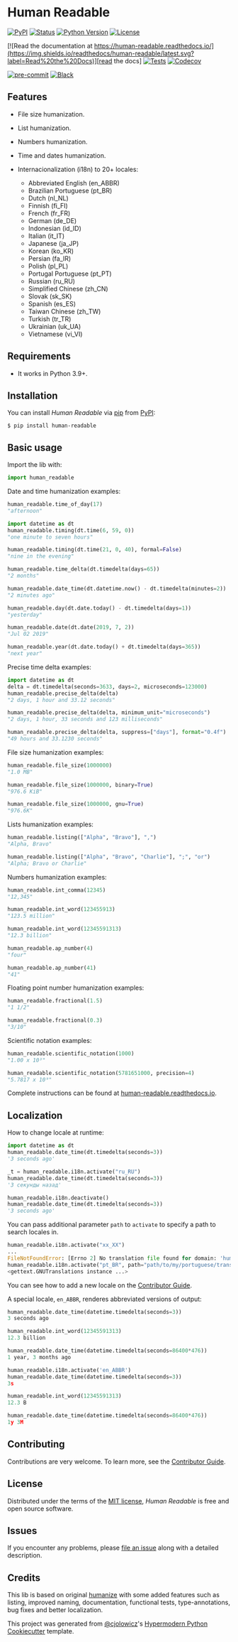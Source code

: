 # Human Readable

[![PyPI](https://img.shields.io/pypi/v/human-readable.svg)][pypi status]
[![Status](https://img.shields.io/pypi/status/human-readable.svg)][pypi status]
[![Python Version](https://img.shields.io/pypi/pyversions/human-readable)][pypi status]
[![License](https://img.shields.io/pypi/l/human-readable)][license]

[![Read the documentation at https://human-readable.readthedocs.io/](https://img.shields.io/readthedocs/human-readable/latest.svg?label=Read%20the%20Docs)][read the docs]
[![Tests](https://github.com/staticdev/human-readable/workflows/Tests/badge.svg)][tests]
[![Codecov](https://codecov.io/gh/staticdev/human-readable/branch/main/graph/badge.svg)][codecov]

[![pre-commit](https://img.shields.io/badge/pre--commit-enabled-brightgreen?logo=pre-commit&logoColor=white)][pre-commit]
[![Black](https://img.shields.io/badge/code%20style-black-000000.svg)][black]

[pypi status]: https://pypi.org/project/human-readable/
[read the docs]: https://human-readable.readthedocs.io/
[tests]: https://github.com/staticdev/human-readable/actions?workflow=Tests
[codecov]: https://app.codecov.io/gh/staticdev/human-readable
[pre-commit]: https://github.com/pre-commit/pre-commit
[black]: https://github.com/psf/black

## Features

- File size humanization.

- List humanization.

- Numbers humanization.

- Time and dates humanization.

- Internacionalization (i18n) to 20+ locales:

  - Abbreviated English (en_ABBR)
  - Brazilian Portuguese (pt_BR)
  - Dutch (nl_NL)
  - Finnish (fi_FI)
  - French (fr_FR)
  - German (de_DE)
  - Indonesian (id_ID)
  - Italian (it_IT)
  - Japanese (ja_JP)
  - Korean (ko_KR)
  - Persian (fa_IR)
  - Polish (pl_PL)
  - Portugal Portuguese (pt_PT)
  - Russian (ru_RU)
  - Simplified Chinese (zh_CN)
  - Slovak (sk_SK)
  - Spanish (es_ES)
  - Taiwan Chinese (zh_TW)
  - Turkish (tr_TR)
  - Ukrainian (uk_UA)
  - Vietnamese (vi_VI)

## Requirements

- It works in Python 3.9+.

## Installation

You can install _Human Readable_ via [pip] from [PyPI]:

```console
$ pip install human-readable
```

<!-- basic-usage -->

## Basic usage

Import the lib with:

```python
import human_readable
```

Date and time humanization examples:

```python
human_readable.time_of_day(17)
"afternoon"

import datetime as dt
human_readable.timing(dt.time(6, 59, 0))
"one minute to seven hours"

human_readable.timing(dt.time(21, 0, 40), formal=False)
"nine in the evening"

human_readable.time_delta(dt.timedelta(days=65))
"2 months"

human_readable.date_time(dt.datetime.now() - dt.timedelta(minutes=2))
"2 minutes ago"

human_readable.day(dt.date.today() - dt.timedelta(days=1))
"yesterday"

human_readable.date(dt.date(2019, 7, 2))
"Jul 02 2019"

human_readable.year(dt.date.today() + dt.timedelta(days=365))
"next year"
```

Precise time delta examples:

```python
import datetime as dt
delta = dt.timedelta(seconds=3633, days=2, microseconds=123000)
human_readable.precise_delta(delta)
"2 days, 1 hour and 33.12 seconds"

human_readable.precise_delta(delta, minimum_unit="microseconds")
"2 days, 1 hour, 33 seconds and 123 milliseconds"

human_readable.precise_delta(delta, suppress=["days"], format="0.4f")
"49 hours and 33.1230 seconds"
```

File size humanization examples:

```python
human_readable.file_size(1000000)
"1.0 MB"

human_readable.file_size(1000000, binary=True)
"976.6 KiB"

human_readable.file_size(1000000, gnu=True)
"976.6K"
```

Lists humanization examples:

```python
human_readable.listing(["Alpha", "Bravo"], ",")
"Alpha, Bravo"

human_readable.listing(["Alpha", "Bravo", "Charlie"], ";", "or")
"Alpha; Bravo or Charlie"
```

Numbers humanization examples:

```python
human_readable.int_comma(12345)
"12,345"

human_readable.int_word(123455913)
"123.5 million"

human_readable.int_word(12345591313)
"12.3 billion"

human_readable.ap_number(4)
"four"

human_readable.ap_number(41)
"41"
```

Floating point number humanization examples:

```python
human_readable.fractional(1.5)
"1 1/2"

human_readable.fractional(0.3)
"3/10"
```

Scientific notation examples:

```python
human_readable.scientific_notation(1000)
"1.00 x 10³"

human_readable.scientific_notation(5781651000, precision=4)
"5.7817 x 10⁹"
```

<!-- end-basic-usage -->

Complete instructions can be found at [human-readable.readthedocs.io].

## Localization

How to change locale at runtime:

```python
import datetime as dt
human_readable.date_time(dt.timedelta(seconds=3))
'3 seconds ago'

_t = human_readable.i18n.activate("ru_RU")
human_readable.date_time(dt.timedelta(seconds=3))
'3 секунды назад'

human_readable.i18n.deactivate()
human_readable.date_time(dt.timedelta(seconds=3))
'3 seconds ago'
```

You can pass additional parameter `path` to `activate` to specify a path to search
locales in.

```python
human_readable.i18n.activate("xx_XX")
...
FileNotFoundError: [Errno 2] No translation file found for domain: 'human_readable'
human_readable.i18n.activate("pt_BR", path="path/to/my/portuguese/translation/")
<gettext.GNUTranslations instance ...>
```

You can see how to add a new locale on the [Contributor Guide].

A special locale, `en_ABBR`, renderes abbreviated versions of output:

```python
human_readable.date_time(datetime.timedelta(seconds=3))
3 seconds ago

human_readable.int_word(12345591313)
12.3 billion

human_readable.date_time(datetime.timedelta(seconds=86400*476))
1 year, 3 months ago

human_readable.i18n.activate('en_ABBR')
human_readable.date_time(datetime.timedelta(seconds=3))
3s

human_readable.int_word(12345591313)
12.3 B

human_readable.date_time(datetime.timedelta(seconds=86400*476))
1y 3M
```

## Contributing

Contributions are very welcome.
To learn more, see the [Contributor Guide].

## License

Distributed under the terms of the [MIT license][license],
_Human Readable_ is free and open source software.

## Issues

If you encounter any problems,
please [file an issue] along with a detailed description.

## Credits

This lib is based on original [humanize] with some added features such as listing, improved naming, documentation, functional tests, type-annotations, bug fixes and better localization.

This project was generated from [@cjolowicz]'s [Hypermodern Python Cookiecutter] template.

[@cjolowicz]: https://github.com/cjolowicz
[pypi]: https://pypi.org/
[hypermodern python cookiecutter]: https://github.com/cjolowicz/cookiecutter-hypermodern-python
[file an issue]: https://github.com/staticdev/human-readable/issues
[pip]: https://pip.pypa.io/

<!-- github-only -->

[license]: https://github.com/staticdev/human-readable/blob/main/LICENSE
[contributor guide]: https://github.com/staticdev/human-readable/blob/main/CONTRIBUTING.md
[cookiecutter]: https://github.com/audreyr/cookiecutter
[human-readable.readthedocs.io]: https://human-readable.readthedocs.io
[humanize]: https://github.com/jmoiron/humanize
[mit]: http://opensource.org/licenses/MIT
